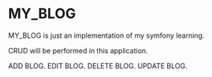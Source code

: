# MY_BLOG
MY_BLOG is just an implementation of my symfony learning.

CRUD will be performed in this application.

ADD BLOG.
EDIT BLOG.
DELETE BLOG.
UPDATE BLOG.

